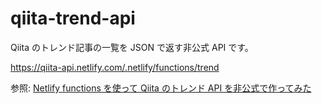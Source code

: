 # qiita-trend-api

Qiita のトレンド記事の一覧を JSON で返す非公式 API です。

https://qiita-api.netlify.com/.netlify/functions/trend

参照: [Netlify functions を使って Qiita のトレンド API を非公式で作ってみた](https://qiita.com/7ma7X/items/803f9599cde72810f1a8)